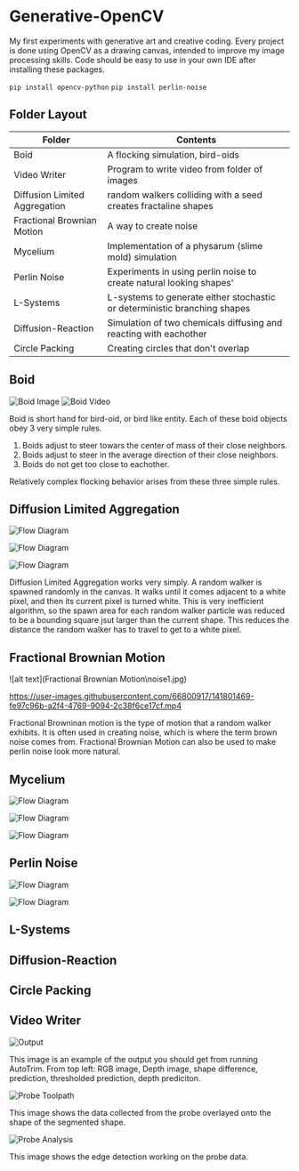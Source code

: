 # Generative-OpenCV
My first experiments with generative art and creative coding. Every project is done using OpenCV as a drawing canvas, intended to improve my image processing skills. Code should be easy to use in your own IDE after installing these packages.

`pip install opencv-python`
`pip install perlin-noise`



## Folder Layout
Folder | Contents
------------ | -------------
Boid | A flocking simulation, bird-oids
Video Writer | Program to write video from folder of images
Diffusion Limited Aggregation | random walkers colliding with a seed creates fractaline shapes
Fractional Brownian Motion | A way to create noise
Mycelium | Implementation of a physarum (slime mold) simulation
Perlin Noise | Experiments in using perlin noise to create natural looking shapes'
L-Systems | L-systems to generate either stochastic or deterministic branching shapes
Diffusion-Reaction | Simulation of two chemicals diffusing and reacting with eachother
Circle Packing | Creating circles that don't overlap

## Boid
  
![Boid Image](images/flow_diagram.jpg)
![Boid Video](images/flow_diagram.jpg)

Boid is short hand for bird-oid, or bird like entity. Each of these boid objects obey 3 very simple rules.

1. Boids adjust to steer towars the center of mass of their close neighbors.
2. Boids adjust to steer in the average direction of their close neighbors.
3. Boids do not get too close to eachother.

Relatively complex flocking behavior arises from these three simple rules.


## Diffusion Limited Aggregation 

![Flow Diagram](images/flow_diagram.jpg)

![Flow Diagram](images/flow_diagram.jpg)

![Flow Diagram](images/flow_diagram.jpg)

Diffusion Limited Aggregation works very simply. A random walker is spawned randomly in the canvas. It walks until it comes adjacent to a white pixel, and then its current pixel is turned white. This is very inefficient algorithm, so the spawn area for each random walker particle was reduced to be a bounding square jsut larger than the current shape. This reduces the distance the random walker has to travel to get to a white pixel.

## Fractional Brownian Motion
![alt text](Fractional Brownian Motion\noise1.jpg)

https://user-images.githubusercontent.com/66800917/141801469-fe97c96b-a2f4-4769-9094-2c38f6ce17cf.mp4



Fractional Browninan motion is the type of motion that a random walker exhibits. It is often used in creating noise, which is where the term brown noise comes from. Fractional Brownian Motion can also be used to make perlin noise look more natural.

## Mycelium

![Flow Diagram](images/flow_diagram.jpg)

![Flow Diagram](images/flow_diagram.jpg)

![Flow Diagram](images/flow_diagram.jpg)

## Perlin Noise
![Flow Diagram](images/flow_diagram.jpg)

![Flow Diagram](images/flow_diagram.jpg)
## L-Systems
## Diffusion-Reaction
## Circle Packing
## Video Writer




![Output](/images/example_output.JPG)

This image is an example of the output you should get from running AutoTrim. From top left: RGB image, Depth image, shape difference, prediction, thresholded prediction, depth prediciton.


![Probe Toolpath](/images/probe_toolpath.JPG)

This image shows the data collected from the probe overlayed onto the shape of the segmented shape.

![Probe Analysis](/images/probe_analyzed.JPG)

This image shows the edge detection working on the probe data.



